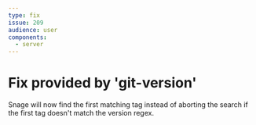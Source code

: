 ```yaml
---
type: fix
issue: 209
audience: user
components:
  - server
---
```


# Fix provided by 'git-version'

Snage will now find the first matching tag instead of aborting the search if the
first tag doesn't match the version regex.

